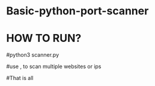 # Basic-python-port-scanner

# HOW TO RUN?

#python3 scanner.py

#use , to scan multiple websites or ips

#That is all


